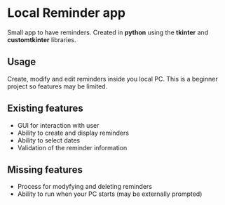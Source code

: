 # Local Reminder app

Small app to have reminders. Created in **python** using the **tkinter** and **customtkinter** libraries.

## Usage

Create, modify and edit reminders inside you local PC. This is a beginner project so features may be limited.

## Existing features

- GUI for interaction with user
- Ability to create and display reminders
- Ability to select dates
- Validation of the reminder information

## Missing features

- Process for modyfying and deleting reminders
- Ability to run when your PC starts (may be externally prompted)